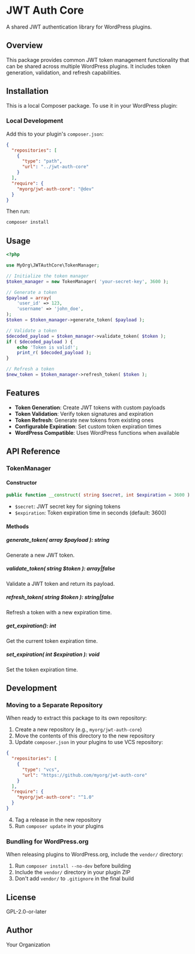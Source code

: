 # JWT Auth Core

A shared JWT authentication library for WordPress plugins.

## Overview

This package provides common JWT token management functionality that can be shared across multiple WordPress plugins. It includes token generation, validation, and refresh capabilities.

## Installation

This is a local Composer package. To use it in your WordPress plugin:

### Local Development

Add this to your plugin's `composer.json`:

```json
{
  "repositories": [
    {
      "type": "path",
      "url": "../jwt-auth-core"
    }
  ],
  "require": {
    "myorg/jwt-auth-core": "@dev"
  }
}
```

Then run:

```bash
composer install
```

## Usage

```php
<?php

use MyOrg\JWTAuthCore\TokenManager;

// Initialize the token manager
$token_manager = new TokenManager( 'your-secret-key', 3600 );

// Generate a token
$payload = array(
    'user_id' => 123,
    'username' => 'john_doe',
);
$token = $token_manager->generate_token( $payload );

// Validate a token
$decoded_payload = $token_manager->validate_token( $token );
if ( $decoded_payload ) {
    echo 'Token is valid!';
    print_r( $decoded_payload );
}

// Refresh a token
$new_token = $token_manager->refresh_token( $token );
```

## Features

- **Token Generation**: Create JWT tokens with custom payloads
- **Token Validation**: Verify token signatures and expiration
- **Token Refresh**: Generate new tokens from existing ones
- **Configurable Expiration**: Set custom token expiration times
- **WordPress Compatible**: Uses WordPress functions when available

## API Reference

### TokenManager

#### Constructor

```php
public function __construct( string $secret, int $expiration = 3600 )
```

- `$secret`: JWT secret key for signing tokens
- `$expiration`: Token expiration time in seconds (default: 3600)

#### Methods

##### generate_token( array $payload ): string

Generate a new JWT token.

##### validate_token( string $token ): array|false

Validate a JWT token and return its payload.

##### refresh_token( string $token ): string|false

Refresh a token with a new expiration time.

##### get_expiration(): int

Get the current token expiration time.

##### set_expiration( int $expiration ): void

Set the token expiration time.

## Development

### Moving to a Separate Repository

When ready to extract this package to its own repository:

1. Create a new repository (e.g., `myorg/jwt-auth-core`)
2. Move the contents of this directory to the new repository
3. Update `composer.json` in your plugins to use VCS repository:

```json
{
  "repositories": [
    {
      "type": "vcs",
      "url": "https://github.com/myorg/jwt-auth-core"
    }
  ],
  "require": {
    "myorg/jwt-auth-core": "^1.0"
  }
}
```

4. Tag a release in the new repository
5. Run `composer update` in your plugins

### Bundling for WordPress.org

When releasing plugins to WordPress.org, include the `vendor/` directory:

1. Run `composer install --no-dev` before building
2. Include the `vendor/` directory in your plugin ZIP
3. Don't add `vendor/` to `.gitignore` in the final build

## License

GPL-2.0-or-later

## Author

Your Organization
